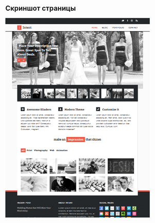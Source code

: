 ## Скриншот страницы
![Пример вёрстки](https://github.com/Reisgradt/html-css-training/blob/master/Intent/img/example.PNG "Пример вёрстки")
